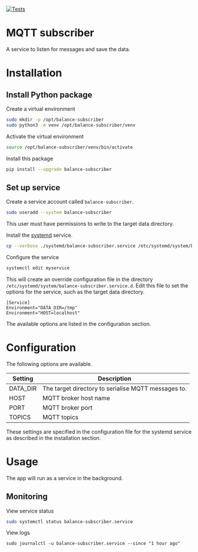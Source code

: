 [![Tests](https://github.com/IoT-balance-project/balance-mqtt-subscriber/actions/workflows/test.yaml/badge.svg)](https://github.com/IoT-balance-project/balance-mqtt-subscriber/actions/workflows/test.yaml)

# MQTT subscriber

A service to listen for messages and save the data.

# Installation

## Install Python package

Create a virtual environment

```bash
sudo mkdir -p /opt/balance-subscriber
sudo python3 -m venv /opt/balance-subscriber/venv
```

Activate the virtual environment

```bash
source /opt/balance-subscriber/venv/bin/activate
```

Install this package

```bash
pip install --upgrade balance-subscriber
```

## Set up service

Create a service account called `balance-subscriber`.

```bash
sudo useradd --system balance-subscriber
```

This user must have permissions to write to the target data directory.

Install the [systemd](https://systemd.io/) service.

```bash
cp --verbose ./systemd/balance-subscriber.service /etc/systemd/system/balance-subscriber.service
```

Configure the service

```bash
systemctl edit myservice
```

This will create an override configuration file in the directory `/etc/systemd/system/balance-subscriber.service.d`.
Edit this file to set the options for the service, such as the target data directory.

```unit file (systemd)
[Service]
Environment="DATA_DIR=/tmp"
Environment="HOST=localhost"
```

The available options are listed in the configuration section.

# Configuration

The following options are available.

| Setting  | Description                                         |
|----------|-----------------------------------------------------|
| DATA_DIR | The target directory to serialise MQTT messages to. |
| HOST     | MQTT broker host name                               |
| PORT     | MQTT broker port                                    |
| TOPICS   | MQTT topics                                         |

These settings are specified in the configuration file for the systemd service as described in the installation section.

# Usage

The app will run as a service in the background.

## Monitoring

View service status

```bash
sudo systemctl status balance-subscriber.service
```

View logs

```
sudo journalctl -u balance-subscriber.service --since "1 hour ago"
```
